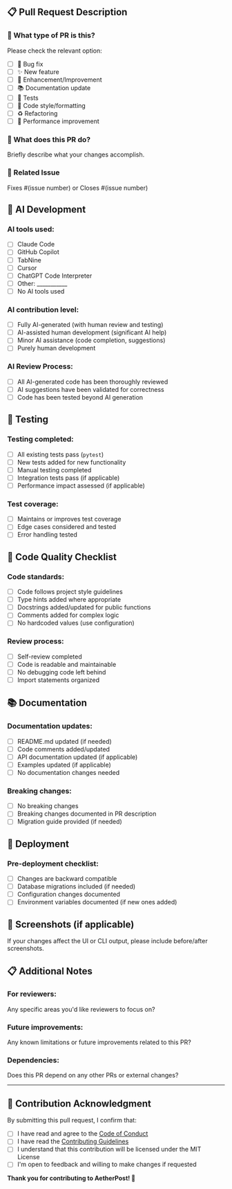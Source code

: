 ## 📋 Pull Request Description

### 🎯 What type of PR is this?
Please check the relevant option:
- [ ] 🐛 Bug fix
- [ ] ✨ New feature
- [ ] 🔧 Enhancement/Improvement
- [ ] 📚 Documentation update
- [ ] 🧪 Tests
- [ ] 🎨 Code style/formatting
- [ ] ♻️ Refactoring
- [ ] 🚀 Performance improvement

### 📝 What does this PR do?
Briefly describe what your changes accomplish.

### 🔗 Related Issue
Fixes #(issue number) or Closes #(issue number)

## 🤖 AI Development

### AI tools used:
- [ ] Claude Code
- [ ] GitHub Copilot
- [ ] TabNine
- [ ] Cursor
- [ ] ChatGPT Code Interpreter
- [ ] Other: ___________
- [ ] No AI tools used

### AI contribution level:
- [ ] Fully AI-generated (with human review and testing)
- [ ] AI-assisted human development (significant AI help)
- [ ] Minor AI assistance (code completion, suggestions)
- [ ] Purely human development

### AI Review Process:
- [ ] All AI-generated code has been thoroughly reviewed
- [ ] AI suggestions have been validated for correctness
- [ ] Code has been tested beyond AI generation

## 🧪 Testing

### Testing completed:
- [ ] All existing tests pass (`pytest`)
- [ ] New tests added for new functionality
- [ ] Manual testing completed
- [ ] Integration tests pass (if applicable)
- [ ] Performance impact assessed (if applicable)

### Test coverage:
- [ ] Maintains or improves test coverage
- [ ] Edge cases considered and tested
- [ ] Error handling tested

## 📝 Code Quality Checklist

### Code standards:
- [ ] Code follows project style guidelines
- [ ] Type hints added where appropriate
- [ ] Docstrings added/updated for public functions
- [ ] Comments added for complex logic
- [ ] No hardcoded values (use configuration)

### Review process:
- [ ] Self-review completed
- [ ] Code is readable and maintainable
- [ ] No debugging code left behind
- [ ] Import statements organized

## 📚 Documentation

### Documentation updates:
- [ ] README.md updated (if needed)
- [ ] Code comments added/updated
- [ ] API documentation updated (if applicable)
- [ ] Examples updated (if applicable)
- [ ] No documentation changes needed

### Breaking changes:
- [ ] No breaking changes
- [ ] Breaking changes documented in PR description
- [ ] Migration guide provided (if needed)

## 🚀 Deployment

### Pre-deployment checklist:
- [ ] Changes are backward compatible
- [ ] Database migrations included (if needed)
- [ ] Configuration changes documented
- [ ] Environment variables documented (if new ones added)

## 📸 Screenshots (if applicable)
If your changes affect the UI or CLI output, please include before/after screenshots.

## 📋 Additional Notes

### For reviewers:
Any specific areas you'd like reviewers to focus on?

### Future improvements:
Any known limitations or future improvements related to this PR?

### Dependencies:
Does this PR depend on any other PRs or external changes?

---

## 🙏 Contribution Acknowledgment

By submitting this pull request, I confirm that:
- [ ] I have read and agree to the [Code of Conduct](CODE_OF_CONDUCT.md)
- [ ] I have read the [Contributing Guidelines](CONTRIBUTING.md)
- [ ] I understand that this contribution will be licensed under the MIT License
- [ ] I'm open to feedback and willing to make changes if requested

**Thank you for contributing to AetherPost! 🚀**